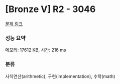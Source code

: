 # [Bronze V] R2 - 3046 

[문제 링크](https://www.acmicpc.net/problem/3046) 

### 성능 요약

메모리: 17612 KB, 시간: 216 ms

### 분류

사칙연산(arithmetic), 구현(implementation), 수학(math)

